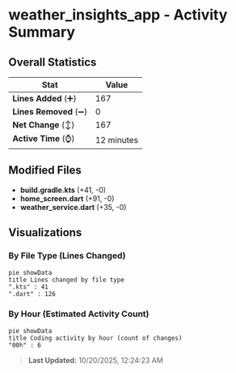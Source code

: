 # weather_insights_app - Activity Summary 

## Overall Statistics

| Stat                   | Value                                                             |
| ---------------------- | ----------------------------------------------------------------- |
| **Lines Added** (➕)   | 167                                          |
| **Lines Removed** (➖) | 0                                        |
| **Net Change** (↕)    | 167                |
| **Active Time** (⌚)   | 12 minutes |


## Modified Files
- **build.gradle.kts** (+41, -0)
- **home_screen.dart** (+91, -0)
- **weather_service.dart** (+35, -0)

## Visualizations

### By File Type (Lines Changed)

```mermaid
pie showData
title Lines changed by file type
".kts" : 41
".dart" : 126
```

### By Hour (Estimated Activity Count)

```mermaid
pie showData
title Coding activity by hour (count of changes)
"00h" : 6
```


> **Last Updated:** 10/20/2025, 12:24:23 AM